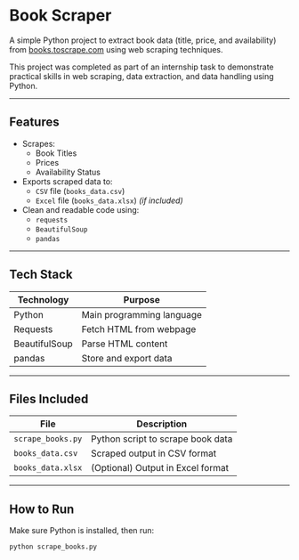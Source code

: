 #  Book Scraper

A simple Python project to extract book data (title, price, and availability) from [books.toscrape.com](https://books.toscrape.com) using web scraping techniques.

This project was completed as part of an internship task to demonstrate practical skills in web scraping, data extraction, and data handling using Python.

---

##  Features

- Scrapes:
  - Book Titles
  - Prices
  - Availability Status
- Exports scraped data to:
  - `CSV` file (`books_data.csv`)
  - `Excel` file (`books_data.xlsx`) *(if included)*
- Clean and readable code using:
  - `requests`
  - `BeautifulSoup`
  - `pandas`

---

##  Tech Stack

| Technology   | Purpose                     |
|--------------|-----------------------------|
| Python       | Main programming language   |
| Requests     | Fetch HTML from webpage     |
| BeautifulSoup| Parse HTML content          |
| pandas       | Store and export data       |

---

##  Files Included

| File               | Description                              |
|--------------------|------------------------------------------|
| `scrape_books.py`  | Python script to scrape book data        |
| `books_data.csv`   | Scraped output in CSV format             |
| `books_data.xlsx`  | (Optional) Output in Excel format        |

---

##  How to Run

Make sure Python is installed, then run:

```bash
python scrape_books.py
